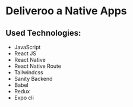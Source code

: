 # Deliveroo a Native Apps

## Used Technologies:

- JavaScript
- React JS
- React Native
- React Native Route
- Tailwindcss
- Sanity Backend
- Babel
- Redux
- Expo cli
